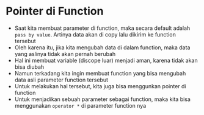 # Pointer di Function

- Saat kita membuat parameter di function, maka secara default adalah `pass by value`. Artinya data akan di copy lalu dikirim ke function tersebut
- Oleh karena itu, jika kita mengubah data di dalam function, maka data yang aslinya tidak akan pernah berubah
- Hal ini membuat variable (discope luar) menjadi aman, karena tidak akan bisa diubah
- Namun terkadang kita ingin membuat function yang bisa mengubah data asli parameter function tersebut
- Untuk melakukan hal tersebut, kita juga bisa menggunkan pointer di function
- Untuk menjadikan sebuah parameter sebagai function, maka kita bisa menggunakan `operator *` di parameter function nya
